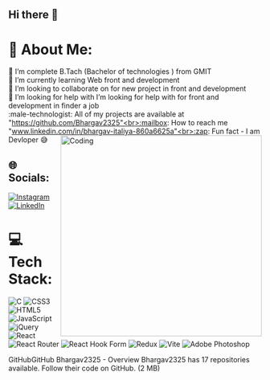 ## Hi there :wave:
# :dizzy: About Me:
:telescope: I’m complete B.Tach (Bachelor of technologies ) from GMIT <br>:seedling: I’m currently learning Web front and development<br>:dancers: I’m looking to collaborate on for new project in front and development<br>:handshake: I’m looking for help with I’m looking for help with for front and development in finder a job<br>:male-technologist: All of my projects are available at "https://github.com/Bhargav2325"<br>:mailbox: How to reach me "www.linkedin.com/in/bhargav-italiya-860a6625a"<br>:zap: Fun fact - I am Devloper :sweat_smile:
<img align="right" alt="Coding" width="400" src="https://media.tenor.com/rePDfDWO3XoAAAAd/hacking.gif">
## :globe_with_meridians: Socials:
[![Instagram](https://img.shields.io/badge/Instagram-%23E4405F.svg?logo=Instagram&logoColor=white)](https://www.instagram.com/nevil_135/) [![LinkedIn](https://img.shields.io/badge/LinkedIn-%230077B5.svg?logo=linkedin&logoColor=white)](https://www.linkedin.com/in/nevil-kheni-a724222b3/)
# :computer: Tech Stack:
![C](https://img.shields.io/badge/c-%2300599C.svg?style=plastic&logo=c&logoColor=white) ![CSS3](https://img.shields.io/badge/css3-%231572B6.svg?style=plastic&logo=css3&logoColor=white) ![HTML5](https://img.shields.io/badge/html5-%23E34F26.svg?style=plastic&logo=html5&logoColor=white) ![JavaScript](https://img.shields.io/badge/javascript-%23323330.svg?style=plastic&logo=javascript&logoColor=%23F7DF1E) ![jQuery](https://img.shields.io/badge/jquery-%230769AD.svg?style=plastic&logo=jquery&logoColor=white) ![React](https://img.shields.io/badge/react-%2320232a.svg?style=plastic&logo=react&logoColor=%2361DAFB)  ![React Router](https://img.shields.io/badge/React_Router-CA4245?style=plastic&logo=react-router&logoColor=white) ![React Hook Form](https://img.shields.io/badge/React%20Hook%20Form-%23EC5990.svg?style=plastic&logo=reacthookform&logoColor=white) ![Redux](https://img.shields.io/badge/redux-%23593d88.svg?style=plastic&logo=redux&logoColor=white) ![Vite](https://img.shields.io/badge/vite-%23646CFF.svg?style=plastic&logo=vite&logoColor=white) ![Adobe Photoshop](https://img.shields.io/badge/adobe%20photoshop-%2331A8FF.svg?style=plastic&logo=adobe%20photoshop&logoColor=white)
<!-- Proudly created with GPRM ( https://gprm.itsvg.in ) -->
GitHubGitHub
Bhargav2325 - Overview
Bhargav2325 has 17 repositories available. Follow their code on GitHub.
(2 MB)
